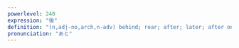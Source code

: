 ```yaml
---
powerlevel: 240
expression: "後"
definition: "(n,adj-no,arch,n-adv) behind; rear; after; later; after one's death; remainder; the rest; descendant; successor; heir; past; previous; more (i.e. five more minutes); (P)"
pronunciation: "あと"
---
```

